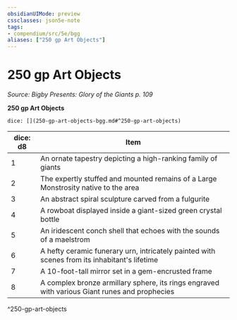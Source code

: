 ```yaml
---
obsidianUIMode: preview
cssclasses: json5e-note
tags:
- compendium/src/5e/bgg
aliases: ["250 gp Art Objects"]
---
```

# 250 gp Art Objects
*Source: Bigby Presents: Glory of the Giants p. 109* 

**250 gp Art Objects**

`dice: [](250-gp-art-objects-bgg.md#^250-gp-art-objects)`

| dice: d8 | Item |
|----------|------|
| 1 | An ornate tapestry depicting a high-ranking family of giants |
| 2 | The expertly stuffed and mounted remains of a Large Monstrosity native to the area |
| 3 | An abstract spiral sculpture carved from a fulgurite |
| 4 | A rowboat displayed inside a giant-sized green crystal bottle |
| 5 | An iridescent conch shell that echoes with the sounds of a maelstrom |
| 6 | A hefty ceramic funerary urn, intricately painted with scenes from its inhabitant's lifetime |
| 7 | A 10-foot-tall mirror set in a gem-encrusted frame |
| 8 | A complex bronze armillary sphere, its rings engraved with various Giant runes and prophecies |
^250-gp-art-objects